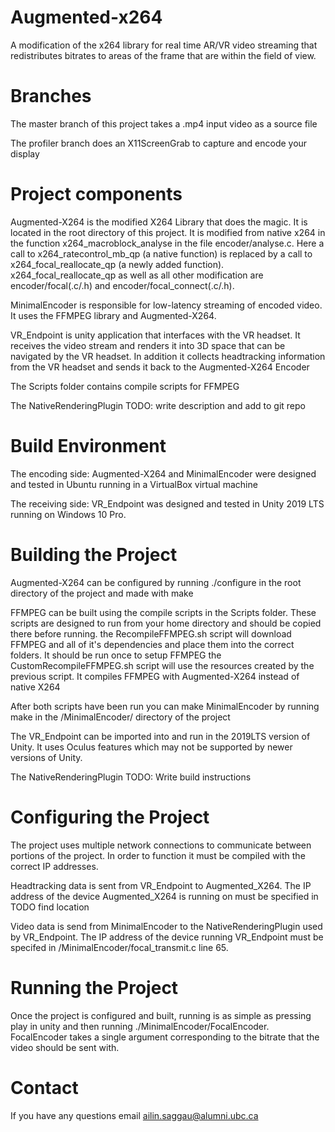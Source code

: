 # Augmented-x264
A modification of the x264 library for real time AR/VR video streaming that redistributes bitrates to areas of the frame that are within the field of view.

# Branches

The master branch of this project takes a .mp4 input video as a source file

The profiler branch does an X11ScreenGrab to capture and encode your display

# Project components

Augmented-X264 is the modified X264 Library that does the magic. It is located in the root directory of this project.
It is modified from native x264 in the function x264_macroblock_analyse in the file encoder/analyse.c. Here a call to x264_ratecontrol_mb_qp (a native function) is replaced by a call to x264_focal_reallocate_qp (a newly added function). x264_focal_reallocate_qp as well as all other modification are encoder/focal(.c/.h) and encoder/focal_connect(.c/.h).

MinimalEncoder is responsible for low-latency streaming of encoded video. It uses the FFMPEG library and Augmented-X264.

VR_Endpoint is unity application that interfaces with the VR headset. It receives the video stream and renders it into 3D space that can be navigated by the VR headset. In addition it collects headtracking information from the VR headset and sends it back to the Augmented-X264 Encoder

The Scripts folder contains compile scripts for FFMPEG

The NativeRenderingPlugin TODO: write description and add to git repo

# Build Environment

The encoding side: Augmented-X264 and MinimalEncoder were designed and tested in Ubuntu running in a VirtualBox virtual machine

The receiving side: VR_Endpoint was designed and tested in Unity 2019 LTS running on Windows 10 Pro.

# Building the Project

Augmented-X264 can be configured by running ./configure in the root directory of the project and made with make

FFMPEG can be built using the compile scripts in the Scripts folder. These scripts are designed to run from your home directory and should be copied there before running.
the RecompileFFMPEG.sh script will download FFMPEG and all of it's dependencies and place them into the correct folders. It should be run once to setup FFMPEG
the CustomRecompileFFMPEG.sh script will use the resources created by the previous script. It compiles FFMPEG with Augmented-X264 instead of native X264

After both scripts have been run you can make MinimalEncoder by running make in the /MinimalEncoder/ directory of the project

The VR_Endpoint can be imported into and run in the 2019LTS version of Unity. It uses Oculus features which may not be supported by newer versions of Unity.

The NativeRenderingPlugin TODO: Write build instructions

# Configuring the Project

The project uses multiple network connections to communicate between portions of the project. In order to function it must be compiled with the correct IP addresses.

Headtracking data is sent from VR_Endpoint to Augmented_X264. The IP address of the device Augmented_X264 is running on must be specified in TODO find location

Video data is send from MinimalEncoder to the NativeRenderingPlugin used by VR_Endpoint. The IP address of the device running VR_Endpoint must be specifed in /MinimalEncoder/focal_transmit.c line 65.

# Running the Project

Once the project is configured and built, running is as simple as pressing play in unity and then running ./MinimalEncoder/FocalEncoder. FocalEncoder takes a single argument corresponding to the bitrate that the video should be sent with.

# Contact

If you have any questions email ailin.saggau@alumni.ubc.ca
